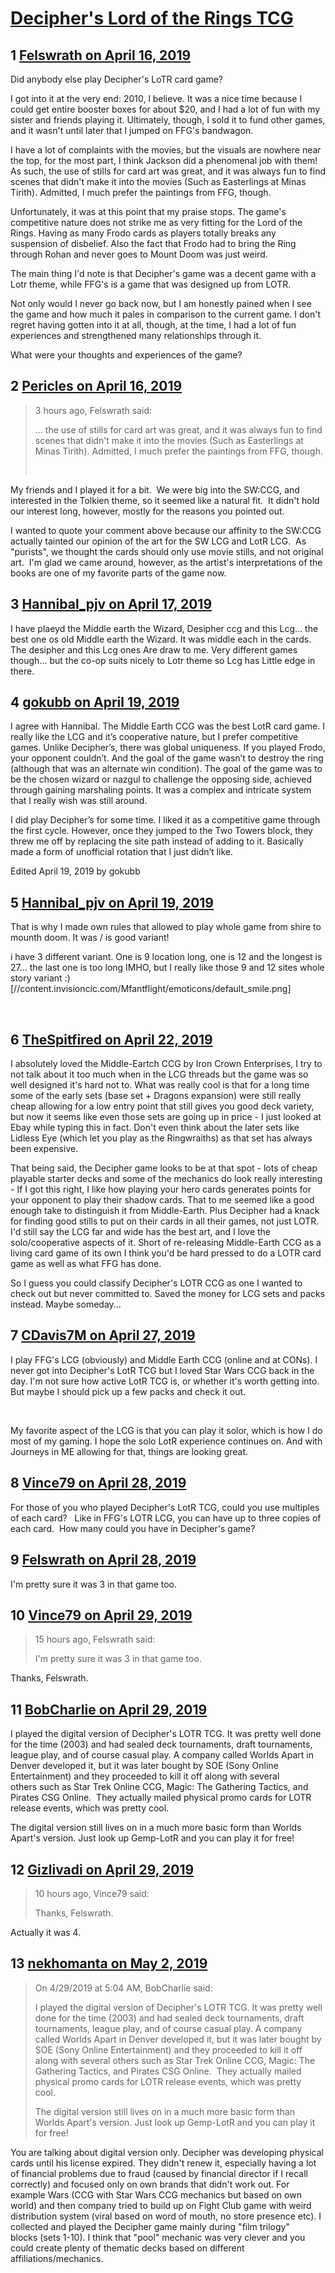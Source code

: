 # [Decipher&#039;s Lord of the Rings TCG](https://community.fantasyflightgames.com/topic/294034-deciphers-lord-of-the-rings-tcg/)

## 1 [Felswrath on April 16, 2019](https://community.fantasyflightgames.com/topic/294034-deciphers-lord-of-the-rings-tcg/?do=findComment&comment=3680254)

Did anybody else play Decipher's LoTR card game? 

I got into it at the very end: 2010, l believe. It was a nice time because I could get entire booster boxes for about $20, and I had a lot of fun with my sister and friends playing it. Ultimately, though, I sold it to fund other games, and it wasn't until later that I jumped on FFG's bandwagon.

I have a lot of complaints with the movies, but the visuals are nowhere near the top, for the most part, I think Jackson did a phenomenal job with them! As such, the use of stills for card art was great, and it was always fun to find scenes that didn't make it into the movies (Such as Easterlings at Minas Tirith). Admitted, I much prefer the paintings from FFG, though.

Unfortunately, it was at this point that my praise stops. The game's competitive nature does not strike me as very fitting for the Lord of the Rings. Having as many Frodo cards as players totally breaks any suspension of disbelief. Also the fact that Frodo had to bring the Ring through Rohan and never goes to Mount Doom was just weird. 

The main thing I'd note is that Decipher's game was a decent game with a Lotr theme, while FFG's is a game that was designed up from LOTR.

Not only would I never go back now, but I am honestly pained when I see the game and how much it pales in comparison to the current game. I don't regret having gotten into it at all, though, at the time, I had a lot of fun experiences and strengthened many relationships through it.

What were your thoughts and experiences of the game?

## 2 [Pericles on April 16, 2019](https://community.fantasyflightgames.com/topic/294034-deciphers-lord-of-the-rings-tcg/?do=findComment&comment=3680440)

> 3 hours ago, Felswrath said:
> 
> ... the use of stills for card art was great, and it was always fun to find scenes that didn't make it into the movies (Such as Easterlings at Minas Tirith). Admitted, I much prefer the paintings from FFG, though.
> 
>  

My friends and I played it for a bit.  We were big into the SW:CCG, and interested in the Tolkien theme, so it seemed like a natural fit.  It didn't hold our interest long, however, mostly for the reasons you pointed out.

I wanted to quote your comment above because our affinity to the SW:CCG actually tainted our opinion of the art for the SW LCG and LotR LCG.  As "purists", we thought the cards should only use movie stills, and not original art.  I'm glad we came around, however, as the artist's interpretations of the books are one of my favorite parts of the game now.

## 3 [Hannibal_pjv on April 17, 2019](https://community.fantasyflightgames.com/topic/294034-deciphers-lord-of-the-rings-tcg/?do=findComment&comment=3681819)

I have plaeyd the Middle earth the Wizard, Desipher ccg and this Lcg... the best one os old Middle earth the Wizard. It was middle each in the cards. The desipher and this Lcg ones Are draw to me. Very different games though... but the co-op suits nicely to Lotr theme so Lcg has Little edge in there.

## 4 [gokubb on April 19, 2019](https://community.fantasyflightgames.com/topic/294034-deciphers-lord-of-the-rings-tcg/?do=findComment&comment=3683852)

I agree with Hannibal. The Middle Earth CCG was the best LotR card game. I really like the LCG and it’s cooperative nature, but I prefer competitive games. Unlike Decipher’s, there was global uniqueness. If you played Frodo, your opponent couldn’t. And the goal of the game wasn’t to destroy the ring (although that was an alternate win condition). The goal of the game was to be the chosen wizard or nazgul to challenge the opposing side, achieved through gaining marshaling points. It was a complex and intricate system that I really wish was still around. 

I did play Decipher’s for some time. I liked it as a competitive game through the first cycle. However, once they jumped to the Two Towers block, they threw me off by replacing the site path instead of adding to it. Basically made a form of unofficial rotation that I just didn’t like.

Edited April 19, 2019 by gokubb

## 5 [Hannibal_pjv on April 19, 2019](https://community.fantasyflightgames.com/topic/294034-deciphers-lord-of-the-rings-tcg/?do=findComment&comment=3684106)

That is why I made own rules that allowed to play whole game from shire to mounth doom. It was / is good variant!

i have 3 different variant. One is 9 location long, one is 12 and the longest is 27... the last one is too long IMHO, but I really like those 9 and 12 sites whole story variant :) [//content.invisioncic.com/Mfantflight/emoticons/default_smile.png]

 

## 6 [TheSpitfired on April 22, 2019](https://community.fantasyflightgames.com/topic/294034-deciphers-lord-of-the-rings-tcg/?do=findComment&comment=3685539)

I absolutely loved the Middle-Eartch CCG by Iron Crown Enterprises, I try to not talk about it too much when in the LCG threads but the game was so well designed it's hard not to. What was really cool is that for a long time some of the early sets (base set + Dragons expansion) were still really cheap allowing for a low entry point that still gives you good deck variety, but now it seems like even those sets are going up in price - I just looked at Ebay while typing this in fact. Don't even think about the later sets like Lidless Eye (which let you play as the Ringwraiths) as that set has always been expensive. 

That being said, the Decipher game looks to be at that spot - lots of cheap playable starter decks and some of the mechanics do look really interesting - If I got this right, I like how playing your hero cards generates points for your opponent to play their shadow cards. That to me seemed like a good enough take to distinguish it from Middle-Earth. Plus Decipher had a knack for finding good stills to put on their cards in all their games, not just LOTR. I'd still say the LCG far and wide has the best art, and I love the solo/cooperative aspects of it. Short of re-releasing Middle-Earth CCG as a living card game of its own I think you'd be hard pressed to do a LOTR card game as well as what FFG has done.

So I guess you could classify Decipher's LOTR CCG as one I wanted to check out but never committed to. Saved the money for LCG sets and packs instead. Maybe someday...

## 7 [CDavis7M on April 27, 2019](https://community.fantasyflightgames.com/topic/294034-deciphers-lord-of-the-rings-tcg/?do=findComment&comment=3690418)

I play FFG's LCG (obviously) and Middle Earth CCG (online and at CONs). I never got into Decipher's LotR TCG but I loved Star Wars CCG back in the day. I'm not sure how active LotR TCG is, or whether it's worth getting into. But maybe I should pick up a few packs and check it out.

 

My favorite aspect of the LCG is that you can play it solor, which is how I do most of my gaming. I hope the solo LotR experience continues on. And with Journeys in ME allowing for that, things are looking great.

## 8 [Vince79 on April 28, 2019](https://community.fantasyflightgames.com/topic/294034-deciphers-lord-of-the-rings-tcg/?do=findComment&comment=3690559)

For those of you who played Decipher's LotR TCG, could you use multiples of each card?   Like in FFG's LOTR LCG, you can have up to three copies of each card.  How many could you have in Decipher's game?

## 9 [Felswrath on April 28, 2019](https://community.fantasyflightgames.com/topic/294034-deciphers-lord-of-the-rings-tcg/?do=findComment&comment=3690791)

I'm pretty sure it was 3 in that game too.

## 10 [Vince79 on April 29, 2019](https://community.fantasyflightgames.com/topic/294034-deciphers-lord-of-the-rings-tcg/?do=findComment&comment=3691293)

> 15 hours ago, Felswrath said:
> 
> I'm pretty sure it was 3 in that game too.

Thanks, Felswrath.

## 11 [BobCharlie on April 29, 2019](https://community.fantasyflightgames.com/topic/294034-deciphers-lord-of-the-rings-tcg/?do=findComment&comment=3691306)

I played the digital version of Decipher's LOTR TCG. It was pretty well done for the time (2003) and had sealed deck tournaments, draft tournaments, league play, and of course casual play. A company called Worlds Apart in Denver developed it, but it was later bought by SOE (Sony Online Entertainment) and they proceeded to kill it off along with several others such as Star Trek Online CCG, Magic: The Gathering Tactics, and Pirates CSG Online.  They actually mailed physical promo cards for LOTR release events, which was pretty cool. 

The digital version still lives on in a much more basic form than Worlds Apart's version. Just look up Gemp-LotR and you can play it for free!

## 12 [Gizlivadi on April 29, 2019](https://community.fantasyflightgames.com/topic/294034-deciphers-lord-of-the-rings-tcg/?do=findComment&comment=3691654)

> 10 hours ago, Vince79 said:
> 
> Thanks, Felswrath.

Actually it was 4.

## 13 [nekhomanta on May 2, 2019](https://community.fantasyflightgames.com/topic/294034-deciphers-lord-of-the-rings-tcg/?do=findComment&comment=3694287)

> On 4/29/2019 at 5:04 AM, BobCharlie said:
> 
> I played the digital version of Decipher's LOTR TCG. It was pretty well done for the time (2003) and had sealed deck tournaments, draft tournaments, league play, and of course casual play. A company called Worlds Apart in Denver developed it, but it was later bought by SOE (Sony Online Entertainment) and they proceeded to kill it off along with several others such as Star Trek Online CCG, Magic: The Gathering Tactics, and Pirates CSG Online.  They actually mailed physical promo cards for LOTR release events, which was pretty cool. 
> 
> The digital version still lives on in a much more basic form than Worlds Apart's version. Just look up Gemp-LotR and you can play it for free!

You are talking about digital version only. Decipher was developing physical cards until his license expired. They didn't renew it, especially having a lot of financial problems due to fraud (caused by financial director if I recall correctly) and focused only on own brands that didn't work out. For example Wars (CCG with Star Wars CCG mechanics but based on own world) and then company tried to build up on Fight Club game with weird distribution system (viral based on word of mouth, no store presence etc). I collected and played the Decipher game mainly during "film trilogy" blocks (sets 1-10). I think that "pool" mechanic was very clever and you could create plenty of thematic decks based on different affiliations/mechanics.


